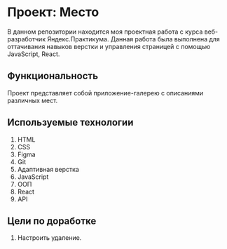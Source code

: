 # Проект: Место

В данном репозитории находится моя проектная работа с курса веб-разработчик Яндекс.Практикума.
Данная работа была выполнена для оттачивания навыков верстки и управления страницей с помощью JavaScript, React.

## Функциональность

Проект представляет собой приложение-галерею с описаниями различных мест.

## Используемые технологии

1. HTML
2. CSS
3. Figma
4. Git
5. Адаптивная верстка
6. JavaScript
7. ООП
8. React
9. API

## Цели по доработке

1. Настроить удаление.
